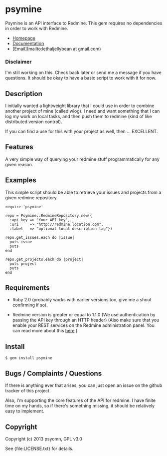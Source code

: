 # psymine

Psymine is an API interface to Redmine. This gem requires no dependencies in
order to work with Redmine.

* [Homepage](https://rubygems.org/gems/psymine)
* [Documentation](http://rubydoc.info/gems/psymine/frames)
* [Email](mailto:lethaljellybean at gmail.com)

### Disclaimer

I'm still working on this. Check back later or send me a message if you have
questions. It should be okay to have a basic script to work with it for now.

## Description

I initially wanted a lightweight library that I could use in order to combine
another project of mine (called wlog). I need and want something that I can
log my work on local tasks, and then push them to redmine (kind of like 
distributed version control). 

If you can find a use for this with your project as well, then ... EXCELLENT.

## Features

A very simple way of querying your redmine stuff programmatically for any given
reason.

## Examples

This simple script should be able to retrieve your issues and projects from a
given redmine repository.

    require 'psymine'

    repo = Psymine::RedmineRepository.new({
      :api_key => "Your API key",
      :uri     => "http://redmine.location.com",
      :label   => "optional local description tag"})

    repo.get_issues.each do |issue|
      puts issue
      puts
    end

    repo.get_projects.each do |project|
      puts project
      puts
    end

## Requirements

* Ruby 2.0 (probably works with earlier versions too, give me a shout 
confirming if so).

* Redmine version is greater or equal to 1.1.0 (We use authentication by
passing the API key through an HTTP header) (Also make sure that you enable
your REST services on the Redmine administration panel. You can read more about
this [here](http://www.redmine.org/projects/redmine/wiki/Rest_api#Authentication).)

## Install

    $ gem install psymine

## Bugs / Complaints / Questions

If there is anything ever that arises, you can just open an issue on the github
tracker of this project.

Also, I'm supporting the core features of the API for redmine. I have finite
time on my hands, so if there's something missing, it should be relatively 
easy to implement.

## Copyright

Copyright (c) 2013 psyomn, GPL v3.0

See {file:LICENSE.txt} for details.
